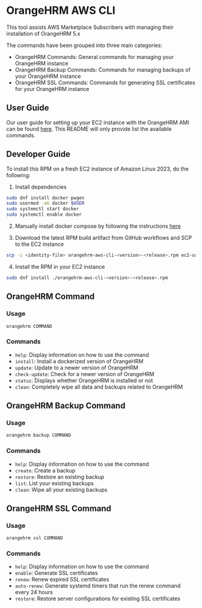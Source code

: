# OrangeHRM AWS CLI

This tool assists AWS Marketplace Subscribers with managing their installation of OrangeHRM 5.x

The commands have been grouped into three main categories:
- OrangeHRM Commands: General commands for managing your OrangeHRM instance
- OrangeHRM Backup Commands: Commands for  managing backups of your OrangeHRM instance
- OrangeHRM SSL Commands: Commands for generating SSL certificates for your OrangeHRM instance

## User Guide

Our user guide for setting up your EC2 instance with the OrangeHRM AMI can be found [here](https://docs.google.com/document/d/1E4mSuN21M54IHjWaXx9DNE1SEtm9EEvj9QWffeVHbm4/edit?usp=sharing). This README will only provide list the available commands.

## Developer Guide
To install this RPM on a fresh EC2 instance of Amazon Linux 2023, do the following:

1. Install dependencies
```bash
sudo dnf install docker pwgen
sudo usermod -aG docker $USER
sudo systemctl start docker
sudo systemctl enable docker
```

2. Manually install docker compose by following the instructions [here](https://docs.docker.com/compose/install/linux/#install-the-plugin-manually)

3. Download the latest RPM build artifact from GitHub workflows and SCP to the EC2 instance
```bash
scp -i <identity-file> orangehrm-aws-cli-<version>-<release>.rpm ec2-user@<ec2-ip>:/home/ec2-user
```

4. Install the RPM in your EC2 instance
```bash
sudo dnf install ./orangehrm-aws-cli-<version>-<release>.rpm
```

## OrangeHRM Command
### Usage
```bash
orangehrm COMMAND
```
### Commands
- `help`: Display information on how to use the command
- `install`: Install a dockerized version of OrangeHRM
- `update`: Update to a newer version of OrangeHRM
- `check-update`: Check for a newer version of OrangeHRM
- `status`: Displays whether OrangeHRM is installed or not
- `clean`: Completely wipe all data and backups related to OrangeHRM

## OrangeHRM Backup Command
### Usage
```bash
orangehrm backup COMMAND
```
### Commands
- `help`: Display information on how to use the command
- `create`: Create a backup
- `restore`: Restore an existing backup
- `list`: List your existing backups
- `clean`: Wipe all your existing backups

## OrangeHRM SSL Command
### Usage
```bash
orangehrm ssl COMMAND
```
### Commands
- `help`: Display information on how  to use the command
- `enable`: Generate SSL certificates
- `renew`: Renew expired SSL certificates
- `auto-renew`: Generate systemd timers that run the renew command every 24 hours
- `restore`: Restore server configurations for existing SSL certificates
